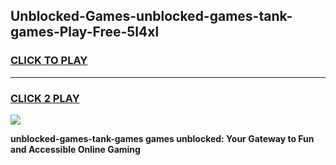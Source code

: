 
## Unblocked-Games-unblocked-games-tank-games-Play-Free-5l4xl
<h3>
<a href="https://premium76.site?title=unblocked-games-tank-games&ref=18A">CLICK TO PLAY</a></h3>
<hr>

<h3>
<a href="https://premium76.site?title=unblocked-games-tank-games&ref=18A">CLICK 2 PLAY</a>
  
</h3>

<a href="https://premium76.site?title=unblocked-games-tank-games&ref=18A"><img src="https://clearcache.store/games.png"></a>


**unblocked-games-tank-games games unblocked: Your Gateway to Fun and Accessible Online Gaming**

